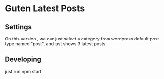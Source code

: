 # Guten Latest Posts

## Settings

On this version , we can just select a category from wordpress default post type named "post", and just shows 3 latest posts 


## Developing
just run npm start 

